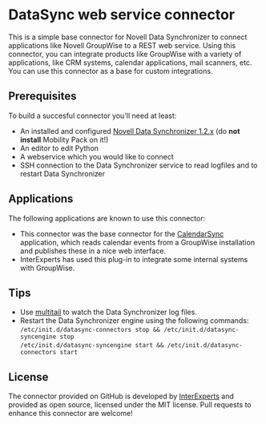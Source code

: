 DataSync web service connector
==============================

This is a simple base connector for Novell Data Synchronizer to connect applications like Novell GroupWise to a REST web service. Using this connector, you can integrate products like GroupWise with a variety of applications, like CRM systems, calendar applications, mail scanners, etc. You can use this connector as a base for custom integrations.

Prerequisites
-------------

To build a succesful connector you'll need at least:

* An installed and configured [Novell Data Synchronizer 1.2.x](http://download.novell.com/Download?buildid=AwGj_CBABEI~) (do **not install** Mobility Pack on it!)
* An editor to edit Python
* A webservice which you would like to connect
* SSH connection to the Data Synchronizer service to read logfiles and to restart Data Synchronizer

Applications
------------

The following applications are known to use this connector:

* This connector was the base connector for the [CalendarSync](http://www.interexperts.nl/english/solutions/data-synchronizer-connectors/calendarsync) application, which reads calendar events from a GroupWise installation and publishes these in a nice web interface.
* InterExperts has used this plug-in to integrate some internal systems with GroupWise.

Tips
----

* Use [multitail](http://www.vanheusden.com/multitail/) to watch the Data Synchronizer log files.
* Restart the Data Synchronizer engine using the following commands:  
  `/etc/init.d/datasync-connectors stop && /etc/init.d/datasync-syncengine stop`  
  `/etc/init.d/datasync-syncengine start && /etc/init.d/datasync-connectors start`

License
-------

The connector provided on GitHub is developed by [InterExperts](http://www.interexperts.nl/) and provided as open source, licensed under the MIT license. Pull requests to enhance this connector are welcome!